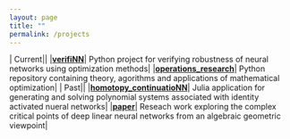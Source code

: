 ```yaml
---
layout: page
title: ""
permalink: /projects
---
```

| Current||
|[**verifiNN**](https://pypi.org/project/verifiNN/)| Python project for verifying robustness of neural networks using optimization methods|
|[**operations_research**](https://github.com/ayusbhar2/operations_research/)| Python repository containing theory, agorithms and applications of mathematical optimization|
| Past||
|[**homotopy_continuatioNN**](https://github.com/ayusbhar2/homotopy_continuatioNN)| Julia application for generating and solving polynomial systems associated with identity activated nueral networks|
|[**paper**](https://arxiv.org/pdf/2301.12651.pdf)| Reseach work exploring the complex critical points of deep linear neural networks from an algebraic geometric viewpoint|
